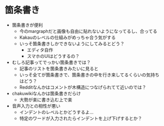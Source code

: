 # 箇条書き

- 箇条書きが便利
  - 今のmargraphだと画像も自由に貼れないようになってるし、合ってる
  - Kakauのレベルの仕組みがめっちゃ合う気がする
  - いっそ箇条書きしかできないようにしてみるとどう？
    - エディタ自作
    - スマホのUIはどうするの？
- むしろ記事ってでっかい箇条書きでは？
  - 記事のリストを箇条書きみたいに見ると
  - いっそ全てが箇条書きで、箇条書きの中を行き来してるくらいの気持ちはどう？
  - Redditなんかはコメントが木構造につなげられてて近いのでは？
- chakuwikiなんかは箇条書きだらけ
  - 大勢が楽に書き込む上で楽
- 音声入力との相性が悪い
  - インデントのレベルとかどうするよ...
  - 特定のワードが入力されたらインデントを上げ下げするとか？
